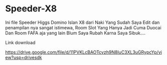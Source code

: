 # Speeder-X8
Ini file Speeder Higgs Domino Islan X8 dari Naki Yang Sudah Saya Edit dan penampilan nya sangat istimewa, Room Slot Yang Hanya Jadi Cuma Duocai Dan Room FAFA aja yang lain Blum Saya Rubah Karna Saya Sibuk....


Link download

https://drive.google.com/file/d/11PVKLcBAOTcvzh9N8IuC3XL3uGRypcYp/view?usp=drivesdk
